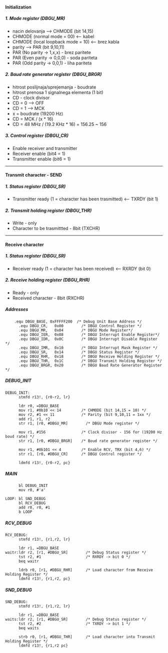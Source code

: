 
#### Initialization
##### 1. Mode register (DBGU_MR)
- nacin delovanja --> CHMODE (bit 14,15)
- CHMODE (normal mode = 00) <-- kabel 
- CHMODE (local loopback mode = 10) <-- brez kabla
- parity --> PAR (bit 9,10,11)
- PAR (No parity -> 1,x,x) - brez paritete
- PAR (Even parity -> 0,0,0) - soda pariteta
- PAR (Odd parity -> 0,0,1) - liha pariteta
##### 2. Baud rate generator register (DBGU_BRGR)
- hitrost poslijnaja/sprejemanja - boudrate 
- hitrost prenosa 1 signalnega elementa (1 bit)
- CD - clock divisor
- CD = 0 --> OFF
- CD = 1 --> MCK 
- x = boudrate (19200 Hz)
- CD =  MCK / (x * 16)
- CD = 48 MHz / (19.2 KHz * 16) = 156.25 ~ 156
##### 3. Control register (DBGU_CR)
- Enable receiver and transmitter
- Receiver enable (bit4 = 1)
- Transmitter enable (bit6 = 1)
-------------------------------------------------------------
#### Transmit character - SEND
##### 1. Status register (DBGU_SR)
- Transmitter ready (1 = character has been trasmitted) <-- TXRDY (bit 1)
##### 2. Transmit holding register (DBGU_THR)
- Write - only
- Character to be trasmittted - 8bit (TXCHR)
----------------------------------------------------------------
#### Receive character
##### 1. Status register (DBGU_SR)
- Receiver ready (1 = character has been received) <-- RXRDY (bit 0)
##### 2. Receive holding register (DBGU_RHR)
- Ready - only
- Received character - 8bit (RXCHR)

##### Addresses
```
	.equ DBGU_BASE, 0xFFFFF200  /* Debug Unit Base Address */
      .equ DBGU_CR,   0x00        /* DBGU Control Register */
      .equ DBGU_MR,   0x04        /* DBGU Mode Register*/
      .equ DBGU_IER,  0x08        /* DBGU Interrupt Enable Register*/
      .equ DBGU_IDR,  0x0C        /* DBGU Interrupt Disable Register */
      .equ DBGU_IMR,  0x10        /* DBGU Interrupt Mask Register */
      .equ DBGU_SR,   0x14        /* DBGU Status Register */
      .equ DBGU_RHR,  0x18        /* DBGU Receive Holding Register */
      .equ DBGU_THR,  0x1C        /* DBGU Transmit Holding Register */
      .equ DBGU_BRGR, 0x20        /* DBGU Baud Rate Generator Register */
```

##### DEBUG_INIT
```
DEBUG_INIT: 
      stmfd r13!, {r0-r2, lr}
      
	  ldr r0, =DBGU_BASE
	  mov r1, #0b10 << 14         /* CHMODE (bit 14,15 = 10) */  
      mov r2, #1 << 11            /* Parity (bit 9,10,11 = 1xx */
      add r1, r1, r2
	  str r1, [r0, #DBGU_MR]	    /* DBGU Mode register */
      
      mov r1, #156                /* Clock divisor - 156 for (19200 Hz boud rate) */
      str r1, [r0, #DBGU_BRGR]    /* Boud rate generator register */     
  
      mov r1, #0b101 << 4         /* Enable RCV, TRX (bit 4,6) */
      str r1, [r0, #DBGU_CR]      /* DBGU Control register */
      
      ldmfd r13!, {r0-r2, pc}
```
##### MAIN
```
      bl DEBUG_INIT
      mov r0, #'a'
      
LOOP: bl SND_DEBUG
      bl RCV_DEBUG
      add r0, r0, #1
      b LOOP
```
##### RCV_DEBUG
```
RCV_DEBUG: 
      stmfd r13!, {r1,r2, lr}
      
      ldr r1, =DBGU_BASE
waitr:ldr r2, [r1, #DBGU_SR]        /* Debug Status register */       
      tst r2, #1                    /* RXRDY -> bit 0 */           
      beq waitr
      
      ldrb r0, [r1, #DBGU_RHR]      /* Load character from Receive Holding Register */
      ldmfd r13!, {r1,r2, pc}
```
##### SND_DEBUG
```
SND_DEBUG:
      stmfd r13!, {r1,r2, lr}
      
      ldr r1, =DBGU_BASE
waits:ldr r2, [r1, #DBGU_SR]        /* Debug Status register */       
      tst r2, #2                    /* TXRDY -> bit 1 */           
      beq waits
      
      strb r0, [r1, #DBGU_THR]      /* Load character into Transmit Holding Register */
      ldmfd r13!, {r1,r2 pc}
```